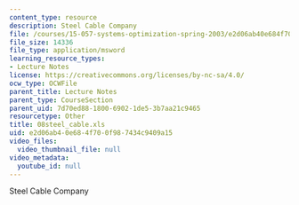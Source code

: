```yaml
---
content_type: resource
description: Steel Cable Company
file: /courses/15-057-systems-optimization-spring-2003/e2d06ab40e684f700f987434c9409a15_08steel_cable.xls
file_size: 14336
file_type: application/msword
learning_resource_types:
- Lecture Notes
license: https://creativecommons.org/licenses/by-nc-sa/4.0/
ocw_type: OCWFile
parent_title: Lecture Notes
parent_type: CourseSection
parent_uid: 7d70ed88-1800-6902-1de5-3b7aa21c9465
resourcetype: Other
title: 08steel_cable.xls
uid: e2d06ab4-0e68-4f70-0f98-7434c9409a15
video_files:
  video_thumbnail_file: null
video_metadata:
  youtube_id: null
---
```

Steel Cable Company